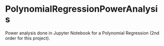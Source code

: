 # PolynomialRegressionPowerAnalysis
Power analysis done in Jupyter Notebook for a Polynomial Regression (2nd order for this project).
